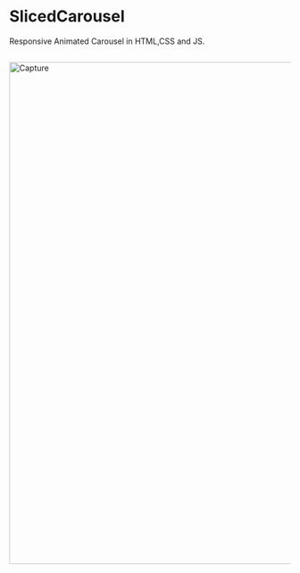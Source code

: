 # SlicedCarousel
Responsive Animated Carousel in HTML,CSS and JS.

##
<img src="https://i.ibb.co/VY5vRX3/Capture.png" width="900px" alt="Capture" border="0">
